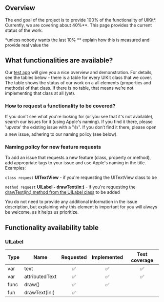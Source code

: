 ## Overview

The end goal of the project is to provide 100% of the functionality of UIKit*.  Currently, we are covering about 40%**. This page provides the current status of the work. 



*unless nobody wants the last 10%
** explain how this is measured and provide real value
the 

## What functionalities are available? 
 
Our [test app]() will give you a nice overview and demonstration. For details, see the tables below - there is a table for every UIKit class that we cover. The table shows the status of our work on a all elements (properties and methods) of that class. If there is no table, that means we’re not implementing that class at all (yet).


### How to request a functionality to be covered?

If you don't see what you're looking for (or you see that it's not available), search our issues for it (using Apple's naming). If you find it there, please 'upvote' the existing issue with a "👍". If you don’t find it there, please open a new issue, adhering to our naming policy (see below).


### Naming policy for new feature requests

To add an issue that requests a new feature (class, property or method), add appropriate tags to your issue and use Apple's naming in the title. Examples:

`class request` **UITextView** - if you're requesting the UITextView class to be

`method request` **UILabel - drawText(in:)** - if you're requesting the [drawText(in:) method from the UILabel class](https://developer.apple.com/documentation/uikit/uilabel/1620527-drawtext?changes=_2) to be added

You do not need to provide any additional information in the issue description, but explaining why this element is important for you will always be welcome, as it helps us prioritize.


## Functionality availability table 

### [UILabel](https://developer.apple.com/documentation/uikit/uilabel?changes=_2#topics)
| Type  | Name           | Requested | Implemented | Test coverage |
|-------|----------------|:---------:|:-----------:|:-------------:|
|   var | text           |     ✅     |      ✅      |       ✅      |
|   var | attributedText |     ✅     |      ✅      |       ✅       |
| func  | draw()         |     ✅     |      ✅      |               |
|   fun | drawText(in:)  |     ✅     |             |               |